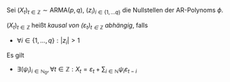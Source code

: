 Sei $(X_t)_{t \in \mathbb{Z}} \sim \text{ARMA}(p, q)$, $(z_i)_{i \in \{ 1, \dots q \}}$ die Nullstellen der AR-Polynoms $\phi$.

$(X_t)_{t \in \mathbb{Z}}$ heißt *kausal von $(\varepsilon_t)_{t \in \mathbb{Z}}$ abhängig*, falls
- $\forall i \in \{ 1, \dots, q \} : |z_i| \gt 1$

Es gilt
- $\exists (\psi_i)_{i \in \mathbb{N}_0}, \forall t \in \mathbb{Z} : X_t = \varepsilon_t + \sum_{i \in \mathbb{N}} \psi_i\varepsilon_{t-i}$